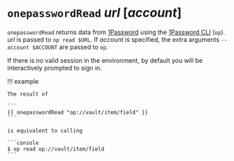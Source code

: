 # `onepasswordRead` _url_ [*account*]

`onepasswordRead` returns data from [1Password](https://1password.com/) using
the [1Password CLI](https://developer.1password.com/docs/cli) (`op`). _url_ is
passed to `op read $URL`. If _account_ is specified, the extra arguments
`--account $ACCOUNT` are passed to `op`.

If there is no valid session in the environment, by default you will be
interactively prompted to sign in.

!!! example

    The result of

    ```
    {{ onepasswordRead "op://vault/item/field" }}
    ```

    is equivalent to calling

    ```console
    $ op read op://vault/item/field
    ```
